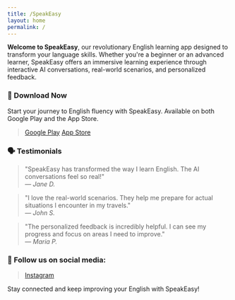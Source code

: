 ```yaml
---
title: /SpeakEasy
layout: home
permalink: /
---
```


**Welcome to SpeakEasy**, our revolutionary English learning app designed to transform your language skills. Whether you're a beginner or an advanced learner, SpeakEasy offers an immersive learning experience through interactive AI conversations, real-world scenarios, and personalized feedback.



### 📲 Download Now

Start your journey to English fluency with SpeakEasy. Available on both Google Play and the App Store.

> [Google Play](https://bit.ly/4chDbRk)
> [App Store](https://apple.co/3zh5WyT)



### 🗣 Testimonials

> "SpeakEasy has transformed the way I learn English. The AI conversations feel so real!"  
> — *Jane D.*

> "I love the real-world scenarios. They help me prepare for actual situations I encounter in my travels."  
> — *John S.*

> "The personalized feedback is incredibly helpful. I can see my progress and focus on areas I need to improve."  
> — *Maria P.*


### 📧 Follow us on social media:
> [Instagram](https://instagram.com/speakeasy)

Stay connected and keep improving your English with SpeakEasy!